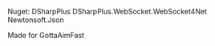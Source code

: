 Nuget:
    DSharpPlus
    DSharpPlus.WebSocket.WebSocket4Net
    Newtonsoft.Json
    
Made for GottaAimFast